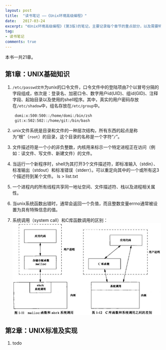 ```yaml
---
layout: post
title:  "读书笔记 ——《Unix环境高级编程》"
date:   2017-03-24
excerpt: "《Unix环境高级编程》(第3版)的笔记，主要记录每个章节的重点部分，以及需要特别注意的细节。"
tag:
- 读书笔记
comments: true
---
```


本书一共21章。

## 第1章：UNIX基础知识

1. `/etc/passwd文件`为unix的口令文件，口令文件中的登陆项由7个以冒号分隔的字段组成，依次是：登录名、加密口令、数字用户id(UID)、组id(GID)、注释字段、起始目录以及使用的shell程序。其中，真实的用户密码存放在`/etc/shadow`中，组名存放在`/etc/group`中。

		domi:x:500:500::/home/domi:/bin/zsh
		git:x:502:502::/home/git:/bin/bash
2. unix文件系统是目录和文件的一种层次结构，所有东西的起点是称为“根”（`root`）的目录，这个目录的名称是一个字符“`/`”。
3. 文件描述符是一个小的非负整数，内核用来标示一个特定进程正在访问（例如：读文件、写文件、新建文件）的文件。
4. 当运行一个新程序时，shell为其打开3个文件描述符，即标准输入（stdin）、标准输出（stdout）和标准错误（stderr）。可以重定向其中的一个或所有这3个描述符到某个文件。
		ls > list.txt

5. 一个进程内的所有线程共享同一地址空间、文件描述符、栈以及进程相关属性。
6. 当unix系统函数出错时，通常会返回一个负值，而且整数变量errno通常被设置为具有特殊信息的值。
7. 系统调用（system call）和C库函数调用的区别：
![系统调用和库函数调用](/images/posts/syscall_clibcall.jpg)

## 第2章：UNIX标准及实现

1. todo